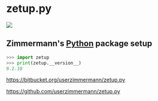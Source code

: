
# zetup.py


![](https://travis-ci.org/userzimmermann/zetup.py.svg?branch=master)


## Zimmermann's [Python](http://python.org) package setup


```python
>>> import zetup
>>> print(zetup.__version__)
0.2.10
```


<https://bitbucket.org/userzimmermann/zetup.py>

<https://github.com/userzimmermann/zetup.py>

